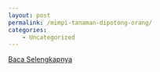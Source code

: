 ```yaml
---
layout: post
permalink: /mimpi-tanaman-dipotong-orang/
categories:
    - Uncategorized
---
```


[Baca Selengkapnya](/03)